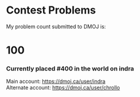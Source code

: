 # Contest Problems

My problem count submitted to DMOJ is:
# 100
### Currently placed #400 in the world on indra
Main account:
https://dmoj.ca/user/indra <br />
Alternate account:
https://dmoj.ca/user/chrollo
